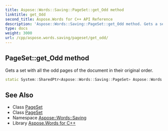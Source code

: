 ```yaml
---
title: Aspose::Words::Saving::PageSet::get_Odd method
linktitle: get_Odd
second_title: Aspose.Words for C++ API Reference
description: 'Aspose::Words::Saving::PageSet::get_Odd method. Gets a set with all the odd pages of the document in their original order in C++.'
type: docs
weight: 3000
url: /cpp/aspose.words.saving/pageset/get_odd/
---
```

## PageSet::get_Odd method


Gets a set with all the odd pages of the document in their original order.

```cpp
static System::SharedPtr<Aspose::Words::Saving::PageSet> Aspose::Words::Saving::PageSet::get_Odd()
```

## See Also

* Class [PageSet](../)
* Class [PageSet](../)
* Namespace [Aspose::Words::Saving](../../)
* Library [Aspose.Words for C++](../../../)
